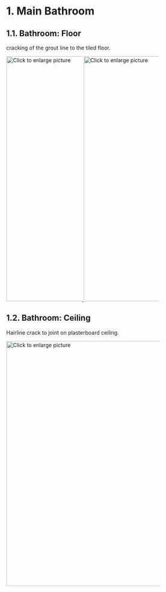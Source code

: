 # 1. Main Bathroom

## 1.1. Bathroom: Floor
cracking of the grout line to the tiled floor.

<a href="https://drive.google.com/uc?export=view&id=1B1fXYvIRltODsbtdSYMhcc-EuklMrsNP">
    <img src="https://drive.google.com/uc?export=view&id=1B1fXYvIRltODsbtdSYMhcc-EuklMrsNP" style="width: 650px; max-width: 40%; height: auto" title="Click to enlarge picture"/>
</a>
<a href="https://drive.google.com/uc?export=view&id=1Axg-eZPblYZUC7st-j7jok5QLFh0QoxS">
    <img src="https://drive.google.com/uc?export=view&id=1Axg-eZPblYZUC7st-j7jok5QLFh0QoxS" style="width: 650px; max-width: 40%; height: auto" title="Click to enlarge picture"/>
</a>


## 1.2. Bathroom: Ceiling
Hairline crack to joint on plasterboard ceiling.

<a href="https://drive.google.com/uc?export=view&id=1AxFbbLkLz1soCbZvp3D47QaT2h7z1FIg">
    <img src="https://drive.google.com/uc?export=view&id=1AxFbbLkLz1soCbZvp3D47QaT2h7z1FIg" style="width: 650px; max-width: 81%; height: auto" title="Click to enlarge picture"/>
</a>